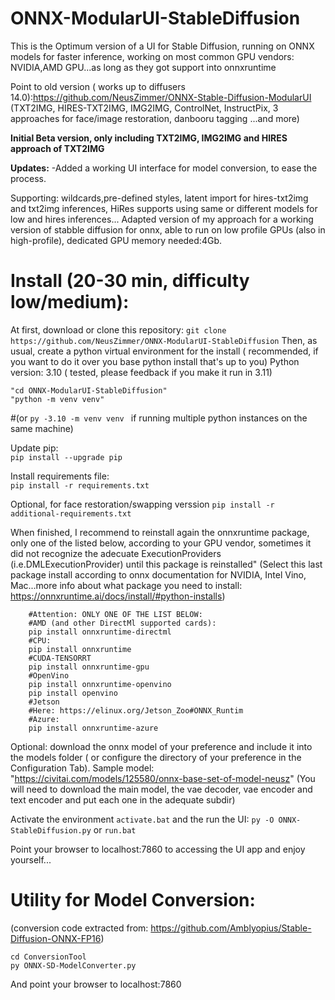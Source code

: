 # ONNX-ModularUI-StableDiffusion
This is the Optimum version of a UI for Stable Diffusion, running on ONNX models for faster inference, working on most common GPU vendors: NVIDIA,AMD GPU...as long as they got support into onnxruntime


Point to old version ( works up to diffusers 14.0):https://github.com/NeusZimmer/ONNX-Stable-Diffusion-ModularUI
(TXT2IMG, HIRES-TXT2IMG, IMG2IMG, ControlNet, InstructPix, 3 approaches for face/image restoration, danbooru tagging ...and more)

**Initial Beta version, only including TXT2IMG, IMG2IMG and HIRES approach of TXT2IMG**

**Updates:**
-Added a working UI interface for model conversion, to ease the process.

Supporting: wildcards,pre-defined styles, latent import for hires-txt2img and txt2img inferences, HiRes supports using same or different models for low and hires inferences...
Adapted version of my approach for a working version of stabble diffusion for onnx, able to run on low profile GPUs (also in high-profile), dedicated GPU memory needed:4Gb.

# Install (20-30 min, difficulty low/medium): 

At first, download or clone this repository: ```git clone https://github.com/NeusZimmer/ONNX-ModularUI-StableDiffusion```
Then, as usual, create a python virtual environment for the install ( recommended, if you want to do it over you base python install that's up to you)
Python version: 3.10 ( tested, please feedback if you make it run in 3.11)
```
"cd ONNX-ModularUI-StableDiffusion"
"python -m venv venv"
```
 #(or  ```py -3.10 -m venv venv ``` if running multiple python instances on the same machine)

 Update pip:  
```pip install --upgrade pip```

Install requirements file:  
```pip install -r requirements.txt```

Optional, for face restoration/swapping verssion
```pip install -r additional-requirements.txt```

When finished, I recommend to reinstall again the onnxruntime package, only one of the listed below, according to your GPU vendor, sometimes it did not recognize the adecuate ExecutionProviders (i.e.DMLExecutionProvider) until this package is reinstalled"
 (Select this last package install according to onnx documentation for NVIDIA, Intel Vino, Mac...more info about what package you need to install: https://onnxruntime.ai/docs/install/#python-installs)

```
    #Attention: ONLY ONE OF THE LIST BELOW:
    #AMD (and other DirectMl supported cards):
    pip install onnxruntime-directml
    #CPU:
    pip install onnxruntime
    #CUDA-TENSORRT
    pip install onnxruntime-gpu
    #OpenVino
    pip install onnxruntime-openvino
    pip install openvino
    #Jetson
    #Here: https://elinux.org/Jetson_Zoo#ONNX_Runtim
    #Azure:
    pip install onnxruntime-azure
```
Optional: download the onnx model of your preference and include it into the models folder ( or configure the directory of your preference in the Configuration Tab).
Sample model: "https://civitai.com/models/125580/onnx-base-set-of-model-neusz"
(You will need to download the main model, the vae decoder, vae encoder and text encoder and put each one in the adequate subdir)

Activate the environment  ```activate.bat```
and the run the UI: ```py -O ONNX-StableDiffusion.py```
or ```run.bat```

Point your browser to localhost:7860 to accessing the UI app and enjoy yourself...

#  Utility for Model Conversion: 
 (conversion code extracted from: https://github.com/Amblyopius/Stable-Diffusion-ONNX-FP16)
```
cd ConversionTool
py ONNX-SD-ModelConverter.py
```
And point your browser to localhost:7860






